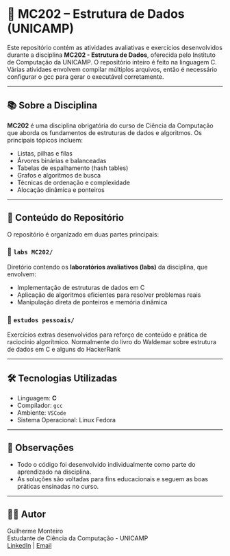# 📘 MC202 – Estrutura de Dados (UNICAMP)

Este repositório contém as atividades avaliativas e exercícios desenvolvidos durante a disciplina **MC202 - Estrutura de Dados**, oferecida pelo Instituto de Computação da UNICAMP.
O repositório inteiro é feito na linguagem C. Várias atividaes envolvem compilar múltiplos arquivos, então é necessário configurar o gcc para gerar o executável corretamente.

---

## 📚 Sobre a Disciplina

**MC202** é uma disciplina obrigatória do curso de Ciência da Computação que aborda os fundamentos de estruturas de dados e algoritmos. Os principais tópicos incluem:

- Listas, pilhas e filas
- Árvores binárias e balanceadas
- Tabelas de espalhamento (hash tables)
- Grafos e algoritmos de busca
- Técnicas de ordenação e complexidade
- Alocação dinâmica e ponteiros

---

## 🧪 Conteúdo do Repositório

O repositório é organizado em duas partes principais:

### 🔬 `labs MC202/`
Diretório contendo os **laboratórios avaliativos (labs)** da disciplina, que envolvem:

- Implementação de estruturas de dados em C
- Aplicação de algoritmos eficientes para resolver problemas reais
- Manipulação direta de ponteiros e memória dinâmica

### 🧠 `estudos pessoais/`
Exercícios extras desenvolvidos para reforço de conteúdo e prática de raciocínio algorítmico. 
Normalmente do livro do Waldemar sobre estrutura de dados em C e alguns do HackerRank

---

## 🛠️ Tecnologias Utilizadas

- Linguagem: **C**
- Compilador: `gcc`
- Ambiente: `VSCode`
- Sistema Operacional: Linux Fedora

---

## 📌 Observações

- Todo o código foi desenvolvido individualmente como parte do aprendizado na disciplina.
- As soluções são voltadas para fins educacionais e seguem as boas práticas ensinadas no curso.

---

## 👨‍💻 Autor

Guilherme Monteiro  
Estudante de Ciência da Computação - UNICAMP  
[LinkedIn](https://www.linkedin.com/in/guilhermegmonteiro) | [Email](mailto:guilhermegodoimonteiro@gmail.com)


